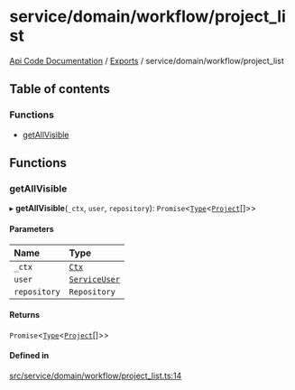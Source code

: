 # service/domain/workflow/project\_list
 
[Api Code Documentation](../README.md) / [Exports](../modules.md) / service/domain/workflow/project\_list

## Table of contents

### Functions

- [getAllVisible](service_domain_workflow_project_list.md#getallvisible)

## Functions

### getAllVisible

▸ **getAllVisible**(`_ctx`, `user`, `repository`): `Promise`<[`Type`](result.md#type)<[`Project`](../interfaces/service_domain_workflow_project.Project.md)[]\>\>

#### Parameters

| Name | Type |
| :------ | :------ |
| `_ctx` | [`Ctx`](../interfaces/lib_ctx.Ctx.md) |
| `user` | [`ServiceUser`](../interfaces/service_domain_organization_service_user.ServiceUser.md) |
| `repository` | `Repository` |

#### Returns

`Promise`<[`Type`](result.md#type)<[`Project`](../interfaces/service_domain_workflow_project.Project.md)[]\>\>

#### Defined in

[src/service/domain/workflow/project_list.ts:14](https://github.com/openkfw/TruBudget/blob/aca360d/api/src/service/domain/workflow/project_list.ts#L14)
